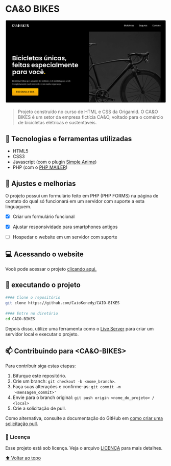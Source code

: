 # CA&O BIKES



![](img/bike%20readme%201.png)

> Projeto construído no curso de HTML e CSS da Origamid. O CA&O BIKES é um setor da empresa fictícia CA&O, voltado para o comércio de bicicletas elétricas e sustentáveis.



## 🔧 Tecnologias e ferramentas utilizadas
- HTML5
- CSS3
- Javascript (com o plugin [Simple Anime](https://github.com/origamid/simple-anime))
- PHP (com o [PHP MAILER](https://github.com/PHPMailer/PHPMailer))






## 🔖 Ajustes e melhorias

O projeto possui um formulário feito em PHP (PHP FORMS) na página de contato do qual só funcionará em um servidor com suporte a esta linguaguem.

- [x] Criar um formulário funcional
- [x] Ajustar responsividade para smartphones antigos
- [ ] Hospedar o website em um servidor com suporte


## 💻 Acessando o website
Você pode acessar o projeto [clicando aqui.](https://caiokenedy.github.io/CAIO-BIKES/)


## 🚀 executando o projeto

```bash
#### Clone o repositório
git clone https://github.com/CaioKenedy/CAIO-BIKES

#### Entre no diretório
cd CAIO-BIKES
```
Depois disso, utilize uma ferramenta como o [Live Server](https://marketplace.visualstudio.com/items?itemName=ritwickdey.LiveServer) para criar um servidor local e executar o projeto.


## 📫 Contribuindo para <CA&O-BIKES>

Para contribuir siga estas etapas:

1. Bifurque este repositório.
2. Crie um branch: `git checkout -b <nome_branch>`.
3. Faça suas alterações e confirme-as: `git commit -m '<mensagem_commit>'`
4. Envie para o branch original: `git push origin <nome_do_projeto> / <local>`
5. Crie a solicitação de pull.

Como alternativa, consulte a documentação do GitHub em [como criar uma solicitação pull](https://help.github.com/en/github/collaborating-with-issues-and-pull-requests/creating-a-pull-request).


### 📝 Licença

Esse projeto está sob licença. Veja o arquivo [LICENÇA](LICENSE.md) para mais detalhes.

[⬆ Voltar ao topo](#CA&O-BIKES)<br>
